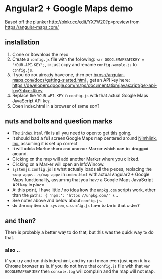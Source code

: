 # Angular2 + Google Maps demo

Based off the plunker http://plnkr.co/edit/YX7W20?p=preview from https://angular-maps.com/

## installation

1. Clone or Download the repo
2. Create a `config.js` file with the following: `var GOOGLEMAPSAPIKEY = 'YOUR-API-KEY';`, or just copy and rename `config.sample.js` to `config.js`.
3. If you do not already have one, then per https://angular-maps.com/docs/getting-started.html , get an API key here: https://developers.google.com/maps/documentation/javascript/get-api-key?hl=en#key
4. Replace the `YOUR-API-KEY` in `config.js` with that actual Google Maps JavaScript API key.
5. Open index.html in a browser of some sort?

## nuts and bolts and question marks

* The `index.html` file is all you need to open to get this going.
* It should load a full screen Google Maps map centered around [Ninthlink, Inc.](http://www.ninthlink.com/) assuming it is set up correct
* It will add a Marker there and another Marker which can be dragged around.
* Clicking on the map will add another Marker where you clicked.
* Clicking on a Marker will open an InfoWindow.
* `systemjs.config.js` is what actually loads all the pieces, replacing the `<map-app>...</map-app>` in `index.html` with actual Angular2 + Google Maps functionality, assuming that you have a Google Maps JavaScript API key in place.
* At this point, I have little / no idea how the `unpkg.com` scripts work, other than the `paths: { 'npm:': 'https://unpkg.com/' }`...
* See notes above and below about `config.js`.
* do the `map` items in `systemjs.config.js` have to be in that order?

## and then?

There is probably a better way to do that, but this was the quick way to do that.

### also...

If you try and run this index.html, and by run I mean even just open it in a Chrome browser as is, if you do not have that `config.js` file with that `var GOOGLEMAPSAPIKEY` then `console.log` will complain and the map will not map.
